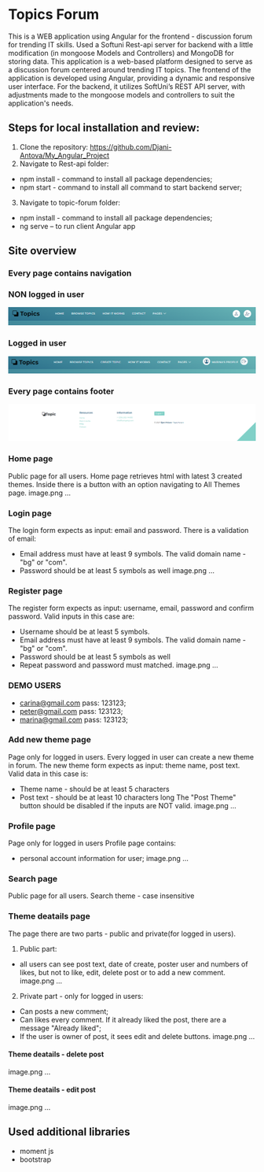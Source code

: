# Topics Forum
This is a WEB application using Angular for the frontend - discussion forum
for trending IT skills.
Used a Softuni Rest-api server for backend with a little modification (in
mongoose Models and Controllers) and MongoDB for storing data.
This application is a web-based platform designed to serve as a discussion
forum centered around trending IT topics. The frontend of the application
is developed using Angular, providing a dynamic and responsive user
interface. For the backend, it utilizes SoftUni’s REST API server, with
adjustments made to the mongoose models and controllers to suit the
application&#39;s needs.
## Steps for local installation and review:
1. Clone the repository: https://github.com/Djani-Antova/My_Angular_Project
2. Navigate to Rest-api folder:
- npm install - command to install all package dependencies;
- npm start - command to install all command to start backend server;
3. Navigate to topic-forum folder:
- npm install - command to install all package dependencies;
- ng serve – to run client Angular app
## Site overview
### Every page contains navigation
### NON logged in user
![Non Logged-in User View](topic-forum/src/assets/images/screenshots/header-not-logged-in.PNG "Non Logged-in User View")


### Logged in user
![Logged-in User View](topic-forum/src/assets/images/screenshots/header-logged-in.PNG "Logged-in User View")

### Every page contains footer
![Footer View](topic-forum/src/assets/images/screenshots/footer.PNG "Footer View")
### Home page
Public page for all users.
Home page retrieves html with latest 3 created themes.
Inside there is a button with an option navigating to All Themes page.
image.png
…
### Login page
The login form expects as input: email and password.
There is a validation of email:
- Email address must have at least 9 symbols. The valid domain name -
&quot;bg&quot; or &quot;com&quot;.
- Password should be at least 5 symbols as well
image.png
…
### Register page

The register form expects as input: username, email, password and confirm
password.
Valid inputs in this case are:
- Username should be at least 5 symbols.
- Email address must have at least 9 symbols. The valid domain name -
&quot;bg&quot; or &quot;com&quot;.
- Password should be at least 5 symbols as well
- Repeat password and password must matched.
image.png
…
### DEMO USERS
- carina@gmail.com pass: 123123;
- peter@gmail.com pass: 123123;
- marina@gmail.com pass: 123123;

### Add new theme page
Page only for logged in users.
Every logged in user can create a new theme in forum.
The new theme form expects as input: theme name, post text.
Valid data in this case is:
- Theme name - should be at least 5 characters
- Post text - should be at least 10 characters long
The &quot;Post Theme&quot; button should be disabled if the inputs are NOT valid.
image.png
…

### Profile page
Page only for logged in users
Profile page contains:
- personal account information for user;
image.png
…
### Search page
Public page for all users.
Search theme - case insensitive

### Theme deatails page
The page there are two parts - public and private(for logged in users).
1. Public part:
- all users can see post text, date of create, poster user and numbers of
likes, but not to like, edit, delete post or to add a new comment.
image.png
…

2. Private part - only for logged in users:
- Can posts a new comment;
- Can likes every comment. If it already liked the post, there are a
message &quot;Already liked&quot;;
- If the user is owner of post, it sees edit and delete buttons.
image.png
…
#### Theme deatails - delete post
image.png
…
#### Theme deatails - edit post
image.png
…

## Used additional libraries
- moment js
- bootstrap
